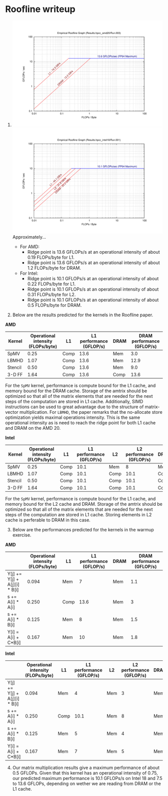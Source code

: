 # Roofline writeup

1. ![AMD Roofline](./roofline_amd.jpg)
   ![Intel Roofline](./roofline_intel.jpg)
   Approximately...
   - For AMD:
     - Ridge point is 13.6 GFLOPs/s at an operational intensity of about 0.19 FLOPs/byte for L1.
     - Ridge point is 13.6 GFLOPs/s at an operational intensity of about 1.2 FLOPs/byte for DRAM.
   - For Intel:
     - Ridge point is 10.1 GFLOPs/s at an operational intensity of about 0.22 FLOPs/byte for L1.
     - Ridge point is 10.1 GFLOPs/s at an operational intensity of about 0.31 FLOPs/byte for L2.
     - Ridge point is 10.1 GFLOPs/s at an operational intensity of about 0.5 FLOPs/byte for DRAM.

3. Below are the results predicted for the kernels in the Roofline paper.

**AMD**
   
| Kernel    | Operational intensity (FLOPs/byte) | L1 | L1 performance (GFLOP/s) | DRAM | DRAM performance (GFLOP/s) |
| --------- | --------------------------------- | --- | ------------------------ | ---- | -------------------------- |
| SpMV      | 0.25                            | Comp | 13.6 |  Mem | 3.0 |
| LBMHD     | 1.07                            | Comp | 13.6 | Mem | 12.9 |
| Stencil   | 0.50                            | Comp | 13.6 | Mem | 9.0 | 
| 3-D FF    | 1.64                            | Comp | 13.6 | Comp | 13.6 |

For the `SpMV` kernel, performance is compute bound for the L1 cache, and memory bound for the DRAM cache. Storage of the amtrix should
be optimized so that all of the matrix elements that are needed for the next steps of the computation are stored in L1 cache. Additionally,
SIMD instructions can be used to great advantage due to the structure of matrix-vector multiplication. For `LBMHD`, the paper remarks that 
the no-allocate store optimization yields maximal operations intensity. This is the same operational intensity as is need to reach the ridge point
for both L1 cache and DRAM on the AMD 20. 

**Intel**

| Kernel    | Operational intensity (FLOPs/byte) | L1 | L1 performance (GFLOP/s) | L2 | L2 performance (GFLOP/s) | DRAM | DRAM performance (GFLOP/s) |
| --------- | --------------------------------- | --- | --- | --- | --- | --- | --- |
| SpMV      | 0.25                            | Comp |  10.1  | Mem |  8  | Mem |  5  |
| LBMHD     | 1.07                            | Comp |  10.1  |  Comp |  10.1  |  Comp |  10.1   | 
| Stencil   | 0.50                            | Comp |  10.1  |  Comp |  10.1  |  Comp |  10.1   | 
| 3-D FF    | 1.64                            | Comp |  10.1  |  Comp |  10.1  |  Comp |  10.1   | 

For the `SpMV` kernel, performance is compute bound for the L1 cache, and memory bound for the L2 cache and DRAM. Storage of the amtrix should
be optimized so that all of the matrix elements that are needed for the next steps of the computation are stored in L1 cache. Storing elements in L2 cache
is perferable to DRAM in this case. 

3. Below are the performances predicted for the kernels in the warmup exercise.

 **AMD**

|     | Operational intensity (FLOPs/byte) | L1 | L1 performance (GFLOP/s) | DRAM | DRAM performance (GFLOP/s) |
| --------- | --------------------------------- | --- | ------------------------ | ---- | -------------------------- |
| Y[j] += Y[j] + A[j][i] * B[i]      | 0.094                            | Mem | 7 |  Mem | 1.1 |
| s += A[i] * A[i]                   | 0.250                            | Comp | 13.6 | Mem | 3 |
| s += A[i] * B[i]                   | 0.125                            | Mem | 8 | Mem | 1.5 | 
| Y[i] = A[i] + C*B[i]               | 0.167                            | Mem | 10 | Mem | 1.8 |

**Intel**

|     | Operational intensity (FLOPs/byte) | L1 | L1 performance (GFLOP/s) | L2 | L2 performance (GFLOP/s) | DRAM | DRAM performance (GFLOP/s) |
| --------- | --------------------------------- | --- | --- | --- | --- | --- | --- |
| Y[j] += Y[j] + A[j][i] * B[i]      | 0.094                            | Mem |  4  | Mem |  3  | Mem |  1.8  |
| s += A[i] * A[i]                   | 0.250                            | Comp |  10.1  |  Mem |  8  |  Mem |  5   | 
| s += A[i] * B[i]                   | 0.125                            | Mem |  5  |  Mem |  4  |  Mem |  2.5   | 
| Y[i] = A[i] + C*B[i]               | 0.167                            | Mem |  7  |  Mem |  5  |  Mem |  3   | 

4. Our matrix multiplication results give a maximum performance of about 0.5 GFLOPs. Given that this kernel has an operational intensity
of 0.75, our predicted maximum performance is 10.1 GFLOPs/s on Intel 18 and 7.5 to 13.6 GFLOPs, depending on wether we are reading from DRAM
or the L1 cache. 
